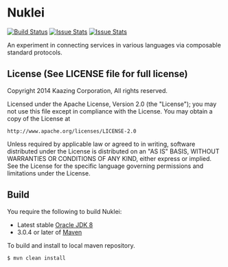 # Nuklei

[![Build Status][build-status-image]][build-status]
[![Issue Stats][pull-requests-image]][pull-requests]
[![Issue Stats][issues-closed-image]][issues-closed]

[build-status-image]: https://travis-ci.org/kaazing/nuklei.svg?branch=develop
[build-status]: https://travis-ci.org/nuklei-io/nuklei
[pull-requests-image]: http://www.issuestats.com/github/nuklei-io/nuklei/badge/pr
[pull-requests]: http://www.issuestats.com/github/nuklei-io/nuklei
[issues-closed-image]: http://www.issuestats.com/github/nuklei-io/nuklei/badge/issue
[issues-closed]: http://www.issuestats.com/github/nuklei-io/nuklei

An experiment in connecting services in various languages via composable standard protocols.

## License (See LICENSE file for full license)

Copyright 2014 Kaazing Corporation, All rights reserved.

Licensed under the Apache License, Version 2.0 (the "License");
you may not use this file except in compliance with the License.
You may obtain a copy of the License at

    http://www.apache.org/licenses/LICENSE-2.0

Unless required by applicable law or agreed to in writing, software
distributed under the License is distributed on an "AS IS" BASIS,
WITHOUT WARRANTIES OR CONDITIONS OF ANY KIND, either express or implied.
See the License for the specific language governing permissions and
limitations under the License.

## Build

You require the following to build Nuklei:

* Latest stable [Oracle JDK 8](http://www.oracle.com/technetwork/java/)
* 3.0.4 or later of [Maven](http://maven.apache.org/)

To build and install to local maven repository.

    $ mvn clean install

